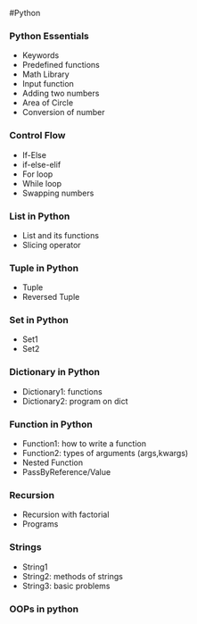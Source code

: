 #Python

<h3>Python Essentials</h3>
<ul>
    <li>Keywords</li>
    <li>Predefined functions</li>
    <li>Math Library</li>
    <li>Input function</li>
    <li>Adding two numbers</li>
    <li>Area of Circle</li>
    <li>Conversion of number</li>
</ul>
<h3>Control Flow</h3>
<ul>
    <li>If-Else</li>
    <li>if-else-elif</li>
    <li>For loop</li>
    <li>While loop</li>
    <li>Swapping numbers</li>
</ul>
<h3>List in Python</h3>
<ul>
    <li>List and its functions</li>
    <li>Slicing operator</li>
</ul>
<h3>Tuple in Python</h3>
<ul>
    <li>Tuple</li>
    <li>Reversed Tuple</li>
</ul>
<h3>Set in Python</h3>
<ul>
    <li>Set1</li>
    <li>Set2</li>
</ul>
<h3>Dictionary in Python</h3>
<ul>
    <li>Dictionary1: functions</li>
    <li>Dictionary2: program on dict</li>
</ul>
<h3>Function in Python</h3>
<ul>
    <li>Function1: how to write a function</li>
    <li>Function2: types of arguments (args,kwargs)</li>
    <li>Nested Function</li>
    <li>PassByReference/Value</li>   
</ul>
<h3>Recursion</h3>
<ul>
    <li>Recursion with factorial</li>
    <li>Programs</li>
</ul>
<h3>Strings</h3>
<ul>
    <li>String1</li>
    <li>String2: methods of strings</li>
    <li>String3: basic problems</li>
</ul>

<h3>OOPs in python</h3>
